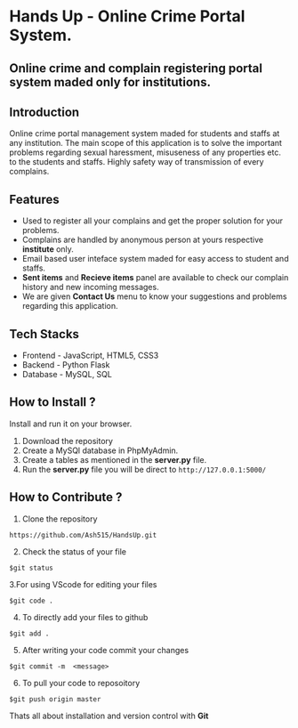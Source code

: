 # Hands Up - Online Crime Portal System.

## Online crime and complain registering portal system maded only for institutions.

## Introduction
Online crime portal management system maded for students and staffs at any institution. The main scope of 
this application is to solve the important problems regarding sexual haressment, 
misuseness of any properties etc. to the students and staffs. Highly safety way of transmission
of every complains.

## Features
- Used to register all your complains and get the proper solution for your problems.
- Complains are handled by anonymous person at yours respective **institute** only.
- Email based user inteface system maded for easy access to student and staffs.
- **Sent items** and **Recieve items** panel are available to check our complain history and new incoming messages.
- We are given **Contact Us** menu to know your suggestions and problems regarding this application.

## Tech Stacks
- Frontend - JavaScript, HTML5, CSS3
- Backend - Python Flask
- Database - MySQL, SQL

## How to Install ?
Install and run it on your browser.
1. Download the repository 
2. Create a MySQl database in PhpMyAdmin.
3. Create a tables as mentioned in the **server.py** file.
4. Run the **server.py** file you will be direct to ```http://127.0.0.1:5000/```

## How to Contribute ?

1. Clone the repository 
```
https://github.com/Ash515/HandsUp.git
```
2. Check the status of your file 
```
$git status
```

3.For using VScode for editing your files 
```
$git code .
```
4. To directly add your files to github
```
$git add .
```
5. After writing your code commit your changes 
```
$git commit -m  <message>
```
6. To pull your code to reposoitory
```
$git push origin master
```
Thats all about installation and version control with **Git**




